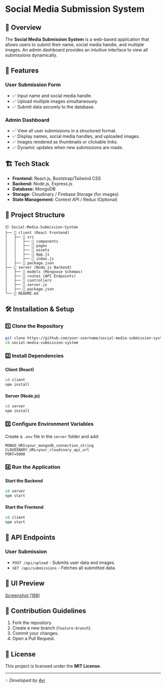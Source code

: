 # Social Media Submission System

## 🚀 Overview
The **Social Media Submission System** is a web-based application that allows users to submit their name, social media handle, and multiple images. An admin dashboard provides an intuitive interface to view all submissions dynamically.

## 🎯 Features
### User Submission Form
- ✅ Input name and social media handle.
- ✅ Upload multiple images simultaneously.
- ✅ Submit data securely to the database.

### Admin Dashboard
- ✅ View all user submissions in a structured format.
- ✅ Display names, social media handles, and uploaded images.
- ✅ Images rendered as thumbnails or clickable links.
- ✅ Dynamic updates when new submissions are made.

## 🏗️ Tech Stack
- **Frontend:** React.js, Bootstrap/Tailwind CSS
- **Backend:** Node.js, Express.js
- **Database:** MongoDB
- **Storage:** Cloudinary / Firebase Storage (for images)
- **State Management:** Context API / Redux (Optional)

## 📂 Project Structure
```
📦 Social-Media-Submission-System
├── 📁 client (React Frontend)
│   ├── 📁 src
│   │   ├── 📁 components
│   │   ├── 📁 pages
│   │   ├── 📁 assets
│   │   ├── 📄 App.js
│   │   ├── 📄 index.js
│   ├── 📄 package.json
├── 📁 server (Node.js Backend)
│   ├── 📁 models (Mongoose Schemas)
│   ├── 📁 routes (API Endpoints)
│   ├── 📁 controllers
│   ├── 📄 server.js
│   ├── 📄 package.json
└── 📄 README.md
```

## 🛠️ Installation & Setup
### 1️⃣ Clone the Repository
```sh
git clone https://github.com/your-username/social-media-submission-system.git
cd social-media-submission-system
```
### 2️⃣ Install Dependencies
#### Client (React)
```sh
cd client
npm install
```
#### Server (Node.js)
```sh
cd server
npm install
```

### 3️⃣ Configure Environment Variables
Create a `.env` file in the `server` folder and add:
```
MONGO_URI=your_mongodb_connection_string
CLOUDINARY_URL=your_cloudinary_api_url
PORT=5000
```

### 4️⃣ Run the Application
#### Start the Backend
```sh
cd server
npm start
```
#### Start the Frontend
```sh
cd client
npm start
```

## 📌 API Endpoints
### User Submission
- `POST /api/upload` - Submits user data and images.
- `GET /api/submissions` - Fetches all submitted data.


## 🎨 UI Preview

[Screenshot (188)](https://github.com/user-attachments/assets/22c57cdd-57cf-44c7-af9b-9a810f726757)

## 🤝 Contribution Guidelines
1. Fork the repository.
2. Create a new branch (`feature-branch`).
3. Commit your changes.
4. Open a Pull Request.

## 📜 License
This project is licensed under the **MIT License**.

---


💡 *Developed by [Avi](https://github.com/Avibhatnagar10)*
